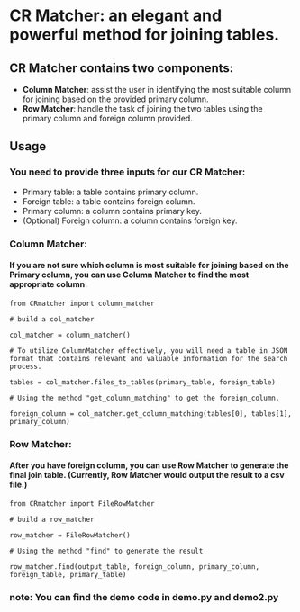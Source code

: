 # CR Matcher: an elegant and powerful method for joining tables.
## CR Matcher contains two components:
* **Column Matcher**: assist the user in identifying the most suitable column for joining based on the provided primary column.
* **Row Matcher**: handle the task of joining the two tables using the primary column and foreign column provided.

## Usage
### You need to provide three inputs for our CR Matcher:
* Primary table: a table contains primary column.
* Foreign table: a table contains foreign column.
* Primary column: a column contains primary key.
* (Optional) Foreign column: a column contains foreign key.

### Column Matcher:
#### If you are not sure which column is most suitable for joining based on the Primary column, you can use Column Matcher to find the most appropriate column.
```
from CRmatcher import column_matcher

# build a col_matcher

col_matcher = column_matcher()

# To utilize ColumnMatcher effectively, you will need a table in JSON format that contains relevant and valuable information for the search process.

tables = col_matcher.files_to_tables(primary_table, foreign_table)

# Using the method "get_column_matching" to get the foreign_column.

foreign_column = col_matcher.get_column_matching(tables[0], tables[1], primary_column)
```
### Row Matcher:
#### After you have foreign column, you can use Row Matcher to generate the final join table. (Currently, Row Matcher would output the result to a csv file.)
```
from CRmatcher import FileRowMatcher

# build a row_matcher

row_matcher = FileRowMatcher()

# Using the method "find" to generate the result

row_matcher.find(output_table, foreign_column, primary_column, foreign_table, primary_table)
```
### note: You can find the demo code in demo.py and demo2.py





